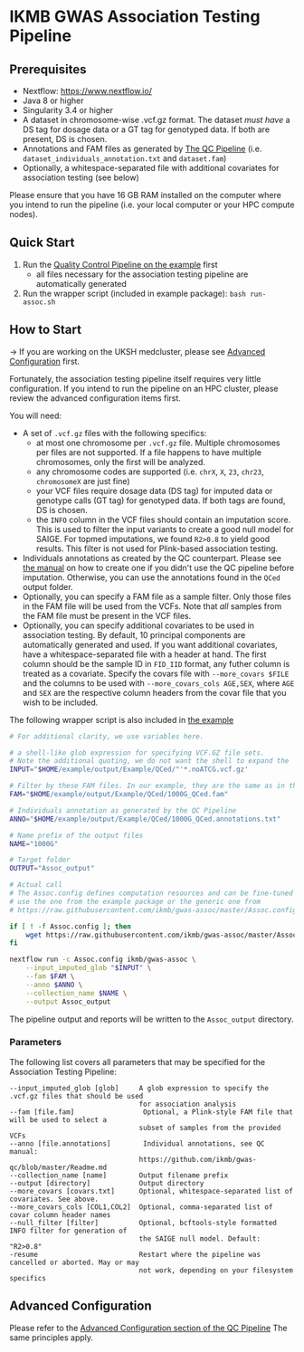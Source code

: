 # IKMB GWAS Association Testing Pipeline

## Prerequisites
- Nextflow: https://www.nextflow.io/
- Java 8 or higher
- Singularity 3.4 or higher
- A dataset in chromosome-wise .vcf.gz format. The dataset *must have* a DS tag for dosage data or a GT tag for genotyped data. If both are present, DS is chosen. 
- Annotations and FAM files as generated by [The QC Pipeline](https://github.com/ikmb/gwas-qc/) (i.e. `dataset_individuals_annotation.txt` and `dataset.fam`)
- Optionally, a whitespace-separated file with additional covariates for association testing (see below)

Please ensure that you have 16 GB RAM installed on the computer where you intend to run the pipeline (i.e. your local computer or your HPC compute nodes).

## Quick Start

1. Run the [Quality Control Pipeline on the example](https://github.com/ikmb/gwas-qc/blob/master/Readme.md#quick-start) first
    - all files necessary for the association testing pipeline are automatically generated
2. Run the wrapper script (included in example package): `bash run-assoc.sh`


## How to Start

→ If you are working on the UKSH medcluster, please see [Advanced Configuration](https://github.com/ikmb/gwas-qc/#uksh-medcluster-configuration) first.

Fortunately, the association testing pipeline itself requires very little configuration. If you intend to run the pipeline on an HPC cluster, please review the advanced configuration items first.

You will need:
- A set of `.vcf.gz` files with the following specifics:
    - at most one chromosome per `.vcf.gz` file. Multiple chromosomes per files are not supported. If a file happens to have multiple chromosomes, only the first will be analyzed.
    - any chromosome codes are supported (i.e. `chrX`, `X`, `23`, `chr23`, `chromosomeX` are just fine)
    - your VCF files require dosage data (DS tag) for imputed data or genotype calls (GT tag) for genotyped data. If both tags are found, DS is chosen.
    - the `INFO` column in the VCF files should contain an imputation score. This is used to filter the input variants to create a good null model for SAIGE. For topmed imputations, we found `R2>0.8` to yield good results. This filter is not used for Plink-based association testing. 
- Individuals annotations as created by the QC counterpart. Please see [the manual](https://github.com/ikmb/gwas-qc/Readme.md) on how to create one if you didn't use the QC pipeline before imputation. Otherwise, you can use the annotations found in the `QCed` output folder.
- Optionally, you can specify a FAM file as a sample filter. Only those files in the FAM file will be used from the VCFs. Note that *all* samples from the FAM file must be present in the VCF files.
- Optionally, you can specify additional covariates to be used in association testing. By default, 10 principal components are automatically generated and used. If you want additional covariates, have a whitespace-separated file with a header at hand. The first column should be the sample ID in `FID_IID` format, any futher column is treated as a covariate. Specify the covars file with `--more_covars $FILE` and the columns to be used with `--more_covars_cols AGE,SEX`, where `AGE` and `SEX` are the respective column headers from the covar file that you wish to be included.

The following wrapper script is also included in [the example](https://github.com/ikmb/gwas-qc/blob/master/Readme.md#quick-start)
```bash
# For additional clarity, we use variables here.

# a shell-like glob expression for specifying VCF.GZ file sets.
# Note the additional quoting, we do not want the shell to expand the '*'
INPUT="$HOME/example/output/Example/QCed/"'*.noATCG.vcf.gz'

# Filter by these FAM files. In our example, they are the same as in the VCF
FAM="$HOME/example/output/Example/QCed/1000G_QCed.fam"

# Individuals annotation as generated by the QC Pipeline
ANNO="$HOME/example/output/Example/QCed/1000G_QCed.annotations.txt"

# Name prefix of the output files
NAME="1000G"

# Target folder
OUTPUT="Assoc_output"

# Actual call
# The Assoc.config defines computation resources and can be fine-tuned if necessary. You can
# use the one from the example package or the generic one from 
# https://raw.githubusercontent.com/ikmb/gwas-assoc/master/Assoc.config

if [ ! -f Assoc.config ]; then
    wget https://raw.githubusercontent.com/ikmb/gwas-assoc/master/Assoc.config
fi

nextflow run -c Assoc.config ikmb/gwas-assoc \
    --input_imputed_glob "$INPUT" \
    --fam $FAM \
    --anno $ANNO \
    --collection_name $NAME \
    --output Assoc_output
```

The pipeline output and reports will be written to the ```Assoc_output``` directory.

### Parameters

The following list covers all parameters that may be specified for the Association Testing Pipeline:

```
--input_imputed_glob [glob]     A glob expression to specify the .vcf.gz files that should be used
                                for association analysis
--fam [file.fam]                 Optional, a Plink-style FAM file that will be used to select a
                                subset of samples from the provided VCFs
--anno [file.annotations]        Individual annotations, see QC manual:
                                https://github.com/ikmb/gwas-qc/blob/master/Readme.md
--collection_name [name]        Output filename prefix
--output [directory]            Output directory
--more_covars [covars.txt]      Optional, whitespace-separated list of covariates. See above.
--more_covars_cols [COL1,COL2]  Optional, comma-separated list of covar column header names
--null_filter [filter]          Optional, bcftools-style formatted INFO filter for generation of
                                the SAIGE null model. Default: "R2>0.8"
-resume                         Restart where the pipeline was cancelled or aborted. May or may
                                not work, depending on your filesystem specifics
```


## Advanced Configuration
Please refer to the [Advanced Configuration section of the QC Pipeline](https://github.com/ikmb/gwas-qc/#advanced-configuration) The same principles apply.
